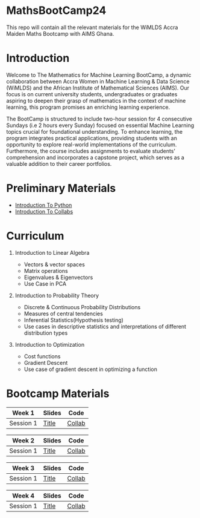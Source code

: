 # MathsBootCamp24
This repo will contain all the relevant materials for the WiMLDS Accra Maiden Maths Bootcamp with AIMS Ghana.

# Introduction

Welcome to The Mathematics for Machine Learning BootCamp, a dynamic collaboration between Accra Women in Machine Learning & Data Science (WiMLDS) and the African Institute of Mathematical Sciences (AIMS).  Our focus is on current university students, undergraduates or graduates aspiring to deepen their grasp of mathematics in the context of machine learning, this program promises an enriching learning experience.

The BootCamp is structured to include two-hour session for 4 consecutive Sundays (i.e 2 hours every Sunday) focused on essential Machine Learning topics crucial for foundational understanding. To enhance learning, the program integrates practical applications, providing students with an opportunity to explore real-world implementations of the curriculum. Furthermore, the course includes assignments to evaluate students' comprehension and incorporates a capstone project, which serves as a valuable addition to their career portfolios. 

# Preliminary Materials

- [Introduction To Python](URL "Optional Title")
- [Introduction To Collabs](URL "Optional Title")


# Curriculum
1. Introduction to Linear Algebra
      -  Vectors & vector spaces
      -  Matrix operations
      -  Eigenvalues & Eigenvectors
      -  Use Case in PCA
   
2. Introduction to Probability Theory
     - Discrete & Continuous Probability Distributions
     - Measures of central tendencies
     - Inferential Statistics(Hypothesis testing)
     -  Use cases in descriptive statistics and interpretations of different distribution types

3. Introduction to Optimization
    - Cost functions
    - Gradient Descent
    - Use case of gradient descent in optimizing a function


# Bootcamp Materials
| Week 1 | Slides | Code |
|----------|----------|----------|
| Session 1 | [Title](URL "Optional Title") | [Collab](URL "Optional Title") |


| Week 2 | Slides | Code |
|----------|----------|----------|
| Session 1 | [Title](URL "Optional Title") | [Collab](URL "Optional Title") |


| Week 3 | Slides | Code |
|----------|----------|----------|
| Session 1 | [Title](URL "Optional Title") | [Collab](URL "Optional Title") |


| Week 4 | Slides | Code |
|----------|----------|----------|
|Session  1 | [Title](URL "Optional Title") | [Collab](URL "Optional Title") |
